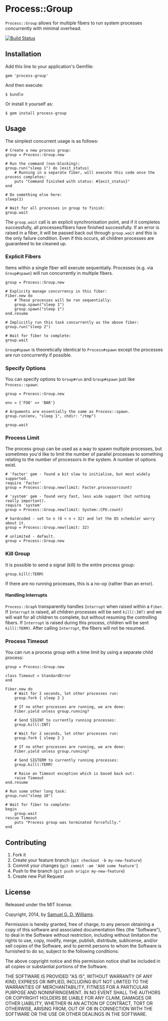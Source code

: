# Process::Group

`Process::Group` allows for multiple fibers to run system processes concurrently with minimal overhead.

[![Build Status](https://travis-ci.org/ioquatix/process-group.svg?branch=master)](https://travis-ci.org/ioquatix/process-group)

## Installation

Add this line to your application's Gemfile:

    gem 'process-group'

And then execute:

    $ bundle

Or install it yourself as:

    $ gem install process-group

## Usage

The simplest concurrent usage is as follows:

	# Create a new process group:
	group = Process::Group.new
	
	# Run the command (non-blocking):
	group.run("sleep 1") do |exit_status|
		# Running in a separate fiber, will execute this code once the process completes:
		puts "Command finished with status: #{exit_status}"
	end
	
	# Do something else here:
	sleep(1)
	
	# Wait for all processes in group to finish:
	group.wait

The `group.wait` call is an explicit synchronisation point, and if it completes successfully, all processes/fibers have finished successfully. If an error is raised in a fiber, it will be passed back out through `group.wait` and this is the only failure condition. Even if this occurs, all children processes are guaranteed to be cleaned up.

### Explicit Fibers

Items within a single fiber will execute sequentially. Processes (e.g. via `Group#spawn`) will run concurrently in multiple fibers.

	group = Process::Group.new
	
	# Explicity manage concurrency in this fiber:
	Fiber.new do
		# These processes will be run sequentially:
		group.spawn("sleep 1")
		group.spawn("sleep 1")
	end.resume
	
	# Implicitly run this task concurrently as the above fiber:
	group.run("sleep 2")
	
	# Wait for fiber to complete:
	group.wait

`Group#spawn` is theoretically identical to `Process#spawn` except the processes are run concurrently if possible.

### Specify Options

You can specify options to `Group#run` and `Group#spawn` just like `Process::spawn`:

	group = Process::Group.new
	
	env = {'FOO' => 'BAR'}
	
	# Arguments are essentially the same as Process::spawn.
	group.run(env, "sleep 1", chdir: "/tmp")
	
	group.wait

### Process Limit

The process group can be used as a way to spawn multiple processes, but sometimes you'd like to limit the number of parallel processes to something relating to the number of processors in the system. A number of options exist.

	# 'facter' gem - found a bit slow to initialise, but most widely supported.
	require 'facter'
	group = Process::Group.new(limit: Facter.processorcount)
	
	# 'system' gem - found very fast, less wide support (but nothing really important).
	require 'system'
	group = Process::Group.new(limit: System::CPU.count)
	
	# hardcoded - set to n (8 < n < 32) and let the OS scheduler worry about it.
	group = Process::Group.new(limit: 32)
	
	# unlimited - default.
	group = Process::Group.new

### Kill Group

It is possible to send a signal (kill) to the entire process group:

	group.kill(:TERM)

If there are no running processes, this is a no-op (rather than an error).

#### Handling Interrupts

`Process::Graph` transparently handles `Interrupt` when raised within a `Fiber`. If `Interrupt` is raised, all children processes will be sent `kill(:INT)` and we will wait for all children to complete, but without resuming the controlling fibers. If `Interrupt` is raised during this process, children will be sent `kill(:TERM)`. After calling `Interrupt`, the fibers will not be resumed.

### Process Timeout

You can run a process group with a time limit by using a separate child process:

	group = Process::Group.new
	
	class Timeout < StandardError
	end
	
	Fiber.new do
		# Wait for 2 seconds, let other processes run:
		group.fork { sleep 2 }
		
		# If no other processes are running, we are done:
		Fiber.yield unless group.running?
		
		# Send SIGINT to currently running processes:
		group.kill(:INT)
		
		# Wait for 2 seconds, let other processes run:
		group.fork { sleep 2 }
		
		# If no other processes are running, we are done:
		Fiber.yield unless group.running?
		
		# Send SIGTERM to currently running processes:
		group.kill(:TERM)
		
		# Raise an Timeout exception which is based back out:
		raise Timeout
	end.resume
	
	# Run some other long task:
	group.run("sleep 10")
	
	# Wait for fiber to complete:
	begin
		group.wait
	rescue Timeout
		puts "Process group was terminated forcefully."
	end

## Contributing

1. Fork it
2. Create your feature branch (`git checkout -b my-new-feature`)
3. Commit your changes (`git commit -am 'Add some feature'`)
4. Push to the branch (`git push origin my-new-feature`)
5. Create new Pull Request

## License

Released under the MIT license.

Copyright, 2014, by [Samuel G. D. Williams](http://www.codeotaku.com/samuel-williams).

Permission is hereby granted, free of charge, to any person obtaining a copy
of this software and associated documentation files (the "Software"), to deal
in the Software without restriction, including without limitation the rights
to use, copy, modify, merge, publish, distribute, sublicense, and/or sell
copies of the Software, and to permit persons to whom the Software is
furnished to do so, subject to the following conditions:

The above copyright notice and this permission notice shall be included in
all copies or substantial portions of the Software.

THE SOFTWARE IS PROVIDED "AS IS", WITHOUT WARRANTY OF ANY KIND, EXPRESS OR
IMPLIED, INCLUDING BUT NOT LIMITED TO THE WARRANTIES OF MERCHANTABILITY,
FITNESS FOR A PARTICULAR PURPOSE AND NONINFRINGEMENT. IN NO EVENT SHALL THE
AUTHORS OR COPYRIGHT HOLDERS BE LIABLE FOR ANY CLAIM, DAMAGES OR OTHER
LIABILITY, WHETHER IN AN ACTION OF CONTRACT, TORT OR OTHERWISE, ARISING FROM,
OUT OF OR IN CONNECTION WITH THE SOFTWARE OR THE USE OR OTHER DEALINGS IN
THE SOFTWARE.
